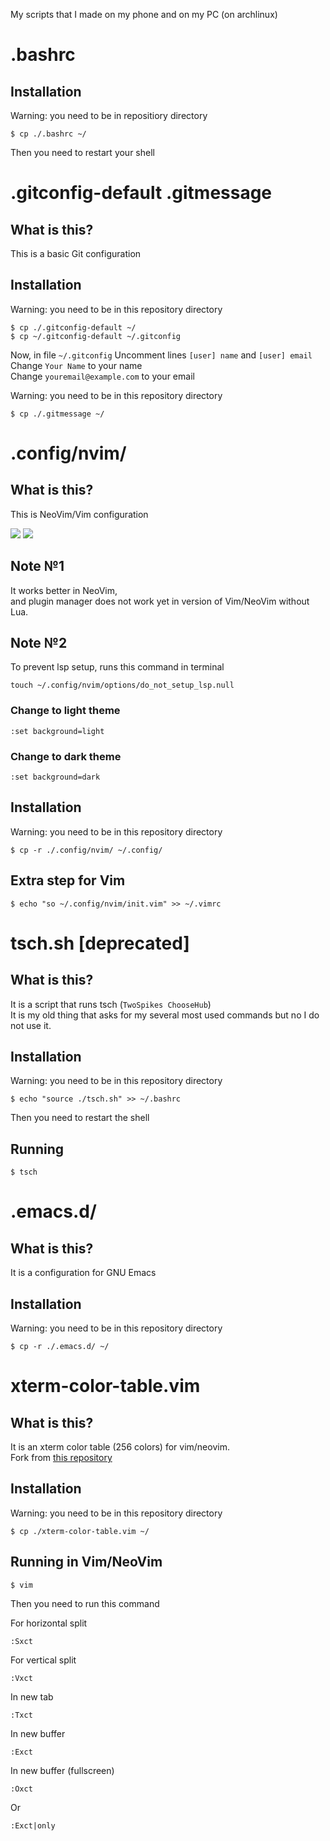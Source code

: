 My scripts that I made on my phone and on my PC (on archlinux)

# .bashrc

## Installation

Warning: you need to be in repositiory directory
```console
$ cp ./.bashrc ~/
```

Then you need to restart your shell

# .gitconfig-default .gitmessage

## What is this?

This is a basic Git configuration

## Installation

Warning: you need to be in this repository directory
```console
$ cp ./.gitconfig-default ~/
$ cp ~/.gitconfig-default ~/.gitconfig
```
Now, in file `~/.gitconfig`
Uncomment lines `[user] name` and `[user] email`\
Change `Your Name` to your name\
Change `youremail@example.com` to your email

Warning: you need to be in this repository directory
```console
$ cp ./.gitmessage ~/
```

# .config/nvim/

## What is this?

This is NeoVim/Vim configuration

<img src=.github/images/Screenshot_2023-11-05-14-45-03-516_com.termux.png>
<img src=.github/images/Screenshot_2023-11-05-12-13-23-092_com.termux.png>

## Note №1

It works better in NeoVim,\
and plugin manager does not work yet in version of Vim/NeoVim without Lua.

## Note №2

To prevent lsp setup, runs this command in terminal

```console
touch ~/.config/nvim/options/do_not_setup_lsp.null
```

### Change to light theme

```vim
:set background=light
```

### Change to dark theme

```vim
:set background=dark
```

## Installation

Warning: you need to be in this repository directory
```console
$ cp -r ./.config/nvim/ ~/.config/
```

## Extra step for Vim

```console
$ echo "so ~/.config/nvim/init.vim" >> ~/.vimrc
```

# tsch.sh [deprecated]

## What is this?

It is a script that runs tsch (`TwoSpikes ChooseHub`)\
It is my old thing that asks for my several most used commands but no I do not use it.

## Installation

Warning: you need to be in this repository directory
```console
$ echo "source ./tsch.sh" >> ~/.bashrc
```

Then you need to restart the shell

## Running
```console
$ tsch
```

# .emacs.d/

## What is this?

It is a configuration for GNU Emacs

## Installation

Warning: you need to be in this repository directory
```console
$ cp -r ./.emacs.d/ ~/
```

# xterm-color-table.vim

## What is this?

It is an xterm color table (256 colors) for vim/neovim.\
Fork from [this repository](https://github.com/guns/xterm-color-table.vim)

## Installation

Warning: you need to be in this repository directory
```console
$ cp ./xterm-color-table.vim ~/
```

## Running in Vim/NeoVim

```console
$ vim
```

Then you need to run this command

For horizontal split
```
:Sxct
```

For vertical split
```
:Vxct
```

In new tab
```
:Txct
```

In new buffer
```
:Exct
```

In new buffer (fullscreen)
```
:Oxct
```
Or
```
:Exct|only
```
